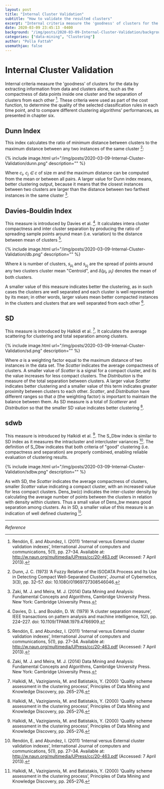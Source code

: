 ```yaml
---
layout: post
title: "Internal Cluster Validation"
subtitle: "How to validate the resulted clusters"
excerpt: "Internal criteria measure the 'goodness' of clusters for the data by extracting information from data and clusters alone, such as the compactness of data points inside one cluster."
date: 2020-03-09 23:45:13 -0400
background: "/img/posts/2020-03-09-Internal-Cluster-Validation/background.png"
categories: ["data-mining", "Clustering"]
author: "Polla Fattah"
usemathjax: false
---
```


# Internal Cluster Validation


Internal criteria measure the 'goodness' of clusters for the data by extracting information from data and clusters alone, such as the compactness of data points inside one cluster and the separation of clusters from each other [^2]. These criteria were used as part of the cost function, to determine the quality of the selected classification rules in each time point, and to compare different clustering algorithms' performances, as presented in chapter six.

## Dunn Index
This index calculates the ratio of minimum distance between clusters to the maximum distance between any two instances of the same cluster [^3]:

{% include image.html url="/img/posts/2020-03-09-Internal-Cluster-Validation/dunn.png" description="" %}

Where _c<sub>i</sub>, c<sub>j</sub> &#8712; c_ of size _m_ and the maximum distance can be computed from the mean or between all pairs. A larger value for Dunn index means, better clustering output, because it means that the closest instances between two clusters are larger than the distance between two farthest instances in the same cluster [^1].

## Davies-Bouldin Index

This measure is introduced by Davies et al. [^4]. It calculates intera cluster compactness and inter cluster separation by producing the ratio of spreading sample points around mean (i.e. variation) to the distance between mean of clusters [^2].

{% include image.html url="/img/posts/2020-03-09-Internal-Cluster-Validation/db.png" description="" %}


Where _k_ is number of clusters, _s<sub>&mu;<sub>i</sub></sub>_ and _s<sub>&mu;<sub>j</sub></sub>_ are the spread of points around any two clusters cluster mean "Centroid", and _&delta;(&mu;<sub>i</sub>, &mu;<sub>i</sub>)_ denotes the mean of both clusters.

A smaller value of this measure indicates better the clustering, as in such cases the clusters are well separated and each cluster is well represented by its mean; in other words, larger values mean better compacted instances in the clusters and clusters that are well separated from each other [^1].

## SD
 This measure is introduced by Halkidi et al. [^5]. It calculates the average scattering for clustering and total separation among clusters.

{% include image.html url="/img/posts/2020-03-09-Internal-Cluster-Validation/sd.png" description="" %}


Where _a_ is a weighting factor equal to the maximum distance of two instances in the data set. The _Scatter_ indicates the average compactness of clusters. A smaller value of _Scatter_ is a signal for a compact cluster, and its the value increases for less compact clusters. The _Distribution_ is the measure of the total separation between clusters. A larger value _Scatter_ indicates better clustering and a smaller value of this term indicates greater proximity between clusters to each other. _Scatter_, and _Distribution_ have different ranges so that _a_ (the weighting factor) is important to maintain the balance between them. As SD measure is a total of _Scatterer_ and _Distribution_ so that the smaller SD value indicates better clustering [^5].

## sdwb

This measure is introduced by Halkidi et al. [^6]. The S_Dbw index is similar to SD index as it measures the intracluster and intercluster variances [^2]. The definition of S_Dbw indicates that both criteria of "good" clustering (i.e. compactness and separation) are properly combined, enabling reliable evaluation of clustering results.

{% include image.html url="/img/posts/2020-03-09-Internal-Cluster-Validation/sdbw.png" description="" %}

As with SD, the _Scatter_ indicates the average compactness of clusters, smaller _Scatter_ value indicating a compact cluster, with an increased value for less compact clusters. Dens_bw(c) indicates the inter-cluster density by calculating the average number of points between the clusters in relation with density within clusters. Thus a small value of Dens_bw means good separation among clusters. As in SD, a smaller value of this measure is an indication of well defined clustering [^6].

---

_Reference_

[^1]: Zaki, M. J. and Meira, M. J. (2014) Data Mining and Analysis: Fundamental Concepts and Algorithms, Cambridge University Press. New York: Cambridge University Press.
[^2]: Rendón, E. and Abundez, I. (2011) ‘Internal versus External cluster validation indexes’, International Journal of computers and communications, 5(1), pp. 27–34. Available at: http://w.naun.org/multimedia/UPress/cc/20-463.pdf (Accessed: 7 April 2013).
[^3]: Dunn, J. C. (1973) ‘A Fuzzy Relative of the ISODATA Process and Its Use in Detecting Compact Well-Separated Clusters’, Journal of Cybernetics, 3(3), pp. 32–57. doi: 10.1080/01969727308546046.
[^4]: Davies, D. L. and Bouldin, D. W. (1979) ‘A cluster separation measure’, IEEE transactions on pattern analysis and machine intelligence, 1(2), pp. 224–227. doi: 10.1109/TPAMI.1979.4766909.
[^5]: Halkidi, M., Vazirgiannis, M. and Batistakis, Y. (2000) ‘Quality scheme assessment in the clustering process’, Principles of Data Mining and Knowledge Discovery, pp. 265–276.
[^6]: Halkidi, M., Vazirgiannis, M. and Batistakis, Y. (2000) ‘Quality scheme assessment in the clustering process’, Principles of Data Mining and Knowledge Discovery, pp. 265–276. 
